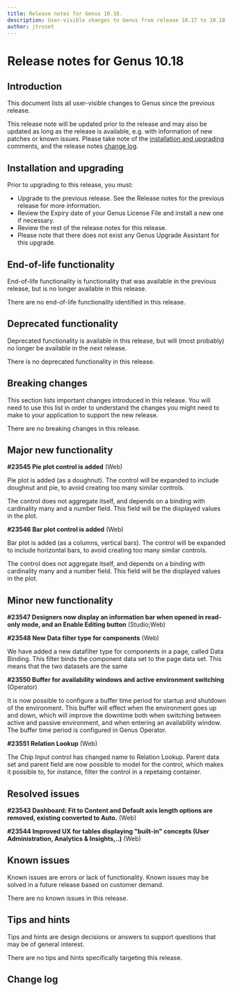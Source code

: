 ```yaml
---
title: Release notes for Genus 10.18.
description: User-visible changes to Genus from release 10.17 to 10.18.
author: jtroset
---
```


# Release notes for Genus 10.18

## Introduction

This document lists all user-visible changes to Genus since the previous release.

This release note will be updated prior to the release and may also be updated as long as the release is available, e.g. with information of new patches or known issues. Please take note of the [installation and upgrading](#installation-and-upgrading) comments, and the release notes [change log](#change-log).

## Installation and upgrading

Prior to upgrading to this release, you must:

- Upgrade to the previous release. See the Release notes for the previous release for more information.
- Review the Expiry date of your Genus License File and install a new one if necessary.
- Review the rest of the release notes for this release.
- Please note that there does not exist any Genus Upgrade Assistant for this upgrade.

<!--rntype01-start INSTALLATION / UPGRADE. DO NOT CHANGE THESE TAGS. ANY CHANGES BELOW WILL BE OVERWRITTEN.-->

<!--rntype01-end   INSTALLATION / UPGRADE. DO NOT CHANGE THESE TAGS. ANY CHANGES ABOVE WILL BE OVERWRITTEN.-->
<!-- release note type 2 is missing. That's ok.-->

## End-of-life functionality

End-of-life functionality is functionality that was available in the previous release, but is no longer available in this release.
<!--rntype03-start END-OF-LIFE. DO NOT CHANGE THESE TAGS. ANY CHANGES BELOW WILL BE OVERWRITTEN.-->
There are no end-of-life functionality identified in this release.
<!--rntype03-end   END-OF-LIFE. DO NOT CHANGE THESE TAGS. ANY CHANGES ABOVE WILL BE OVERWRITTEN.-->
## Deprecated functionality

Deprecated functionality is available in this release, but will (most probably) no longer be available in the next release.
<!--rntype04-start DEPRECATED. DO NOT CHANGE THESE TAGS. ANY CHANGES BELOW WILL BE OVERWRITTEN.-->
There is no deprecated functionality in this release.
<!--rntype04-end   DEPRECATED. DO NOT CHANGE THESE TAGS. ANY CHANGES ABOVE WILL BE OVERWRITTEN.-->
## Breaking changes

This section lists important changes introduced in this release. You will need to use this list in order to understand the changes you might need to make to your application to support the new release.
<!--rntype05-start BREAKING. DO NOT CHANGE THESE TAGS. ANY CHANGES BELOW WILL BE OVERWRITTEN.-->
There are no breaking changes in this release.
<!--rntype05-end   BREAKING. DO NOT CHANGE THESE TAGS. ANY CHANGES ABOVE WILL BE OVERWRITTEN.-->
## Major new functionality
<!--rntype06-start MAJOR. DO NOT CHANGE THESE TAGS. ANY CHANGES BELOW WILL BE OVERWRITTEN.-->
<!--ID 1bdd0354-3dd1-4ec8-b3ff-028c085d60a5 -->
**#23545 Pie plot control is added** (Web)

Pie plot is added (as a doughnut). The control will be expanded to include doughnut and pie, to avoid creating too many similar controls.

The control does not aggregate itself, and depends on a binding with cardinality many and a number field. This field will be the displayed values in the plot.

<!--ID d32d21b5-55cb-45cd-ab0d-16d96f153cee -->
**#23546 Bar plot control is added** (Web)

Bar plot is added (as a columns, vertical bars). The control will be expanded to include horizontal bars, to avoid creating too many similar controls.

The control does not aggregate itself, and depends on a binding with cardinality many and a number field. This field will be the displayed values in the plot.

<!--rntype06-end   MAJOR. DO NOT CHANGE THESE TAGS. ANY CHANGES ABOVE WILL BE OVERWRITTEN.-->
## Minor new functionality
<!--rntype07-start MINOR. DO NOT CHANGE THESE TAGS. ANY CHANGES BELOW WILL BE OVERWRITTEN.-->
<!--ID b8ff4f37-78c5-4a75-b72f-ecd01b56ad83 -->
**#23547 Designers now display an information bar when opened in read-only mode, and an Enable Editing button** (Studio;Web)

<!--ID cfaa145a-e466-45e4-9a6e-69bc4645f980 -->
**#23548 New Data filter type for components** (Web)

We have added a new datafilter type for components in a page, called Data Binding. This filter binds the component data set to the page data set. This means that the two datasets are the same

<!--ID 43aacd62-1a20-4b16-9924-5d9ee5a7b8f3 -->
**#23550 Buffer for availability windows and active environment switching** (Operator)

It is now possible to configure a buffer time period for startup and shutdown of the environment. This buffer will effect when the environment goes up and down, which will improve the downtime both when switching between active and passive environment, and when entering an availability window. The buffer time period is configured in Genus Operator.

<!--ID 573cf579-cce7-4831-9fb3-478c95e69111 -->
**#23551 Relation Lookup** (Web)

The Chip Input control has changed name to Relation Lookup. Parent data set and parent field are now possible to model for the control, which makes it possible to, for instance, filter the control in a repetaing container.

<!--rntype07-end   MINOR. DO NOT CHANGE THESE TAGS. ANY CHANGES ABOVE WILL BE OVERWRITTEN.-->
## Resolved issues
<!--rntype08-start RESOLVED ISSUES. DO NOT CHANGE THESE TAGS. ANY CHANGES BELOW WILL BE OVERWRITTEN.-->
<!--ID f15493ff-fb9b-4453-b46f-2c4f189da097 -->
**#23543 Dashboard: Fit to Content and Default axis length options are removed, existing converted to Auto.** (Web)

<!--ID 1d3cff27-3615-47a5-bacf-05d0e7b99836 -->
**#23544 Improved UX for tables displaying "built-in" concepts (User Administration, Analytics & Insights,..)** (Web)

<!--rntype08-end   RESOLVED ISSUES. DO NOT CHANGE THESE TAGS. ANY CHANGES ABOVE WILL BE OVERWRITTEN.-->
## Known issues

Known issues are errors or lack of functionality. Known issues may be solved in a future release based on customer demand.
<!--rntype09-start KNOWN ISSUES. DO NOT CHANGE THESE TAGS. ANY CHANGES BELOW WILL BE OVERWRITTEN.-->
There are no known issues in this release.
<!--rntype09-end   KNOWN ISSUES. DO NOT CHANGE THESE TAGS. ANY CHANGES ABOVE WILL BE OVERWRITTEN.-->
## Tips and hints

Tips and hints are design decisions or answers to support questions that may be of general interest.

There are no tips and hints specifically targeting this release.

## Change log
<!--changelog CHANGELOG. DO NOT CHANGE THIS TAG. ANY CHANGES BELOW WILL BE DELETED.-->
